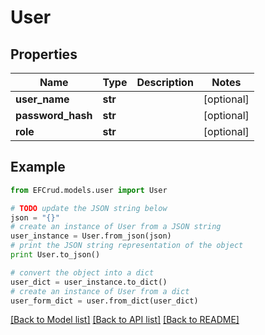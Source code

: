 # User


## Properties

Name | Type | Description | Notes
------------ | ------------- | ------------- | -------------
**user_name** | **str** |  | [optional] 
**password_hash** | **str** |  | [optional] 
**role** | **str** |  | [optional] 

## Example

```python
from EFCrud.models.user import User

# TODO update the JSON string below
json = "{}"
# create an instance of User from a JSON string
user_instance = User.from_json(json)
# print the JSON string representation of the object
print User.to_json()

# convert the object into a dict
user_dict = user_instance.to_dict()
# create an instance of User from a dict
user_form_dict = user.from_dict(user_dict)
```
[[Back to Model list]](../README.md#documentation-for-models) [[Back to API list]](../README.md#documentation-for-api-endpoints) [[Back to README]](../README.md)


